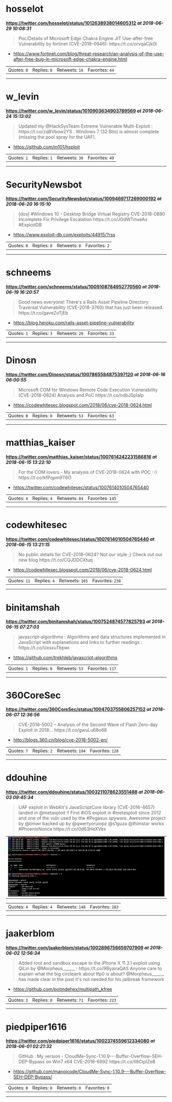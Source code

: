 # hosselot
**https://twitter.com/hosselot/status/1012638938014605312 _at 2018-06-29 10:08:31_**
<blockquote>
Poc/Details of Microsoft Edge Chakra Engine JIT Use-after-free Vulnerability by fortinet (CVE-2018-0946):
https://t.co/orvqaCjk0l
</blockquote>

* https://www.fortinet.com/blog/threat-research/an-analysis-of-the-use-after-free-bug-in-microsoft-edge-chakra-engine.html

<table><tr>
<td>Quotes: <code>0</code></td>
<td>Replies: <code>0</code></td>
<td>Retweets: <code>16</code></td>
<td>Favorites: <code>44</code></td>
</tr></table>

---

# w_levin
**https://twitter.com/w_levin/status/1010903634903789569 _at 2018-06-24 15:13:02_**
<blockquote>
Updated my @HackSysTeam Extreme Vulnerable Multi-Exploit : https://t.co/zqBVbow2YS .
Windows 7 (32 Bits) is almost complete (missing the pool spray for the UAF).
</blockquote>

* https://github.com/m101/hsploit

<table><tr>
<td>Quotes: <code>1</code></td>
<td>Replies: <code>1</code></td>
<td>Retweets: <code>36</code></td>
<td>Favorites: <code>49</code></td>
</tr></table>

---

# SecurityNewsbot
**https://twitter.com/SecurityNewsbot/status/1009469717269000192 _at 2018-06-20 16:15:10_**
<blockquote>
[dos] #Windows 10 - Desktop Bridge Virtual Registry CVE-2018-0880 Incomplete Fix Privilege Escalation https://t.co/JGdWTmxeAx #ExploitDB
</blockquote>

* https://www.exploit-db.com/exploits/44915/?rss

<table><tr>
<td>Quotes: <code>0</code></td>
<td>Replies: <code>0</code></td>
<td>Retweets: <code>0</code></td>
<td>Favorites: <code>2</code></td>
</tr></table>

---

# schneems
**https://twitter.com/schneems/status/1009108784952770560 _at 2018-06-19 16:20:57_**
<blockquote>
Good news everyone! There's a Rails Asset Pipeline Directory Traversal Vulnerability (CVE-2018-3760) that has just been released.
 https://t.co/gaveZoTjEb
</blockquote>

* https://blog.heroku.com/rails-asset-pipeline-vulnerability

<table><tr>
<td>Quotes: <code>1</code></td>
<td>Replies: <code>3</code></td>
<td>Retweets: <code>20</code></td>
<td>Favorites: <code>33</code></td>
</tr></table>

---

# Dinosn
**https://twitter.com/Dinosn/status/1007865584875397120 _at 2018-06-16 06:00:55_**
<blockquote>
Microsoft COM for Windows Remote Code Execution Vulnerability (CVE-2018-0824) Analysis and PoC
https://t.co/ndbJ5pIalp
</blockquote>

* https://codewhitesec.blogspot.com/2018/06/cve-2018-0624.html

<table><tr>
<td>Quotes: <code>0</code></td>
<td>Replies: <code>0</code></td>
<td>Retweets: <code>53</code></td>
<td>Favorites: <code>63</code></td>
</tr></table>

---

# matthias_kaiser
**https://twitter.com/matthias_kaiser/status/1007614242231586816 _at 2018-06-15 13:22:10_**
<blockquote>
For the COM lovers -  My analysis of CVE-2018-0624 with POC :-) https://t.co/kfPqpm9T6O
</blockquote>

* https://twitter.com/codewhitesec/status/1007614010504765440

<table><tr>
<td>Quotes: <code>4</code></td>
<td>Replies: <code>4</code></td>
<td>Retweets: <code>84</code></td>
<td>Favorites: <code>145</code></td>
</tr></table>

---

# codewhitesec
**https://twitter.com/codewhitesec/status/1007614010504765440 _at 2018-06-15 13:21:15_**
<blockquote>
No public details for CVE-2018-0624? Not our style ;) Check out our new blog https://t.co/CQJDDCXtuq
</blockquote>

* https://codewhitesec.blogspot.com/2018/06/cve-2018-0624.html

<table><tr>
<td>Quotes: <code>11</code></td>
<td>Replies: <code>4</code></td>
<td>Retweets: <code>165</code></td>
<td>Favorites: <code>238</code></td>
</tr></table>

---

# binitamshah
**https://twitter.com/binitamshah/status/1007524874577825793 _at 2018-06-15 07:27:03_**
<blockquote>
javascript-algorithms : Algorithms and data structures implemented in JavaScript with explanations and links to further readings : https://t.co/UxsxuTbpwi
</blockquote>

* https://github.com/trekhleb/javascript-algorithms

<table><tr>
<td>Quotes: <code>1</code></td>
<td>Replies: <code>0</code></td>
<td>Retweets: <code>53</code></td>
<td>Favorites: <code>117</code></td>
</tr></table>

---

# 360CoreSec
**https://twitter.com/360CoreSec/status/1004703755806257152 _at 2018-06-07 12:36:56_**
<blockquote>
CVE-2018-5002 – Analysis of the Second Wave of Flash Zero-day Exploit in 2018... https://t.co/gwuLu68o68
</blockquote>

* http://blogs.360.cn/blog/cve-2018-5002-en/

<table><tr>
<td>Quotes: <code>7</code></td>
<td>Replies: <code>2</code></td>
<td>Retweets: <code>104</code></td>
<td>Favorites: <code>128</code></td>
</tr></table>

---

# ddouhine
**https://twitter.com/ddouhine/status/1003211078623551488 _at 2018-06-03 09:45:34_**
<blockquote>
UAF exploit in WebKit's JavaScriptCore library (CVE-2016-4657) landed in @metasploit !! First #iOS exploit in #metasploit since 2012 and one of the vuln used by the #Pegasus spyware. Awesome project by @timwr backed up by @qwertyoruiopz @s1guza @thimstar works #PhoenixNonce https://t.co/0d63HeXVex
</blockquote>


<table><tr>
<td><img src="pictures/http+++pbs.twimg.com+media+DewfCNeWkAENjwr.jpg" alt="http://pbs.twimg.com/media/DewfCNeWkAENjwr.jpg"></td>
</table></tr>
<table><tr>
<td>Quotes: <code>4</code></td>
<td>Replies: <code>4</code></td>
<td>Retweets: <code>148</code></td>
<td>Favorites: <code>283</code></td>
</tr></table>

---

# jaakerblom
**https://twitter.com/jaakerblom/status/1002896756659707909 _at 2018-06-02 12:56:34_**
<blockquote>
Added root and sandbox escape to the iPhone X 11.3.1 exploit using QiLin by @Morpheus______ : https://t.co/9ByairaQAS Anyone care to explain what the big circlejerk about tfp0 is about? @Morpheus______  has made clear in the past it's not needed for his jailbreak framework
</blockquote>

* https://github.com/potmdehex/multipath_kfree

<table><tr>
<td>Quotes: <code>3</code></td>
<td>Replies: <code>8</code></td>
<td>Retweets: <code>71</code></td>
<td>Favorites: <code>223</code></td>
</tr></table>

---

# piedpiper1616
**https://twitter.com/piedpiper1616/status/1002374559612334080 _at 2018-06-01 02:21:32_**
<blockquote>
GitHub : My version - CloudMe-Sync-1.10.9---Buffer-Overflow-SEH-DEP-Bypass on Win7 x64 CVE-2018-6892 https://t.co/ll8CipIZeB
</blockquote>

* https://github.com/manojcode/CloudMe-Sync-1.10.9---Buffer-Overflow-SEH-DEP-Bypass/

<table><tr>
<td>Quotes: <code>0</code></td>
<td>Replies: <code>0</code></td>
<td>Retweets: <code>0</code></td>
<td>Favorites: <code>0</code></td>
</tr></table>

---

